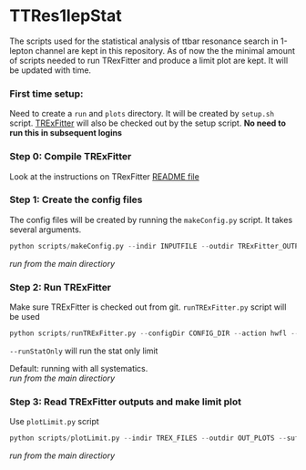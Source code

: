 # TTRes1lepStat



The scripts used for the statistical analysis of ttbar resonance search in 1-lepton channel are kept in this repository.
As of now the the minimal amount of scripts needed to run TRexFitter and produce a limit plot are kept. It will be updated with time.

### First time setup:
Need to create a `run` and `plots` directory. It will be created by `setup.sh` script. [TRExFitter](https://gitlab.cern.ch/TRExStats/TRExFitter) will also be checked out by the setup script.
**No need to run this in subsequent logins**

### Step 0: Compile TRExFitter
Look at the instructions on TRexFitter [README file](https://gitlab.cern.ch/TRExStats/TRExFitter)

### Step 1: Create the config files
The config files will be created by running the `makeConfig.py` script. It takes several arguments.
```python
python scripts/makeConfig.py --indir INPUTFILE --outdir TRExFitter_OUTPUT --configdir CONFIG_DIR --region REGION --suff SUFFIX
```
_run from the main directiory_

### Step 2: Run TRExFitter
Make sure TRExFitter is checked out from git. `runTRExFitter.py` script will be used
```python
python scripts/runTRExFitter.py --configDir CONFIG_DIR --action hwfl --suff SUFFIX
```
`--runStatOnly` will run the stat only limit    


Default: running with all systematics.    
_run from the main directiory_

### Step 3: Read TRExFitter outputs and make limit plot
Use `plotLimit.py` script
```python
python scripts/plotLimit.py --indir TREX_FILES --outdir OUT_PLOTS --suff SUFFIX
```
_run from the main directiory_
